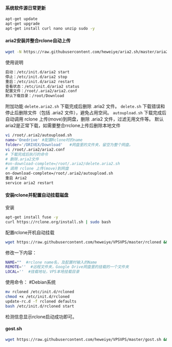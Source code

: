 #### 系统软件源日常更新
``` bash
apt-get update
apt-get upgrade
apt-get install curl nano unzip sudo -y
```

#### aria2安装并整合rclone自动上传
``` bash
wget -N https://raw.githubusercontent.com/heweiye/aria2.sh/master/aria2.sh && chmod +x aria2.sh && bash aria2.sh
```
使用说明
``` bash
启动：/etc/init.d/aria2 start
停止：/etc/init.d/aria2 stop
重启：/etc/init.d/aria2 restart
查看状态：/etc/init.d/aria2 status
配置文件：/root/.aria2/aria2.conf
默认下载目录：/root/Download
```
附加功能
`delete.aria2.sh` 下载完成后删除 .aria2 文件。
`delete.sh` 下载错误和停止后删除文件（包括 .aria2 文件），避免占用空间。
`autoupload.sh` 下载完成后自动调用 rclone 上传(move)到网盘，删除 .aria2 文件，过滤无用文件等。
默认aria2是正常下载，如需要整合rrclone上传后删除本地文件
``` bash
vi /root/.aria2/autoupload.sh
name='Onedrive' #配置Rclone时的name
folder='/DRIVEX/Download'   #网盘里的文件夹，留空为整个网盘。
vi /root/.aria2/aria2.conf
# 下载完成后执行的命令
# 删除.aria2文件
#on-download-complete=/root/.aria2/delete.aria2.sh
# 调用 rclone 上传(move)到网盘
on-download-complete=/root/.aria2/autoupload.sh
重启 Aria2
service aria2 restart
```
#### 安装rclone并配置自动挂载磁盘
安装
``` bash
apt-get install fuse -y
curl https://rclone.org/install.sh | sudo bash
```
配置rclone开机自动挂载
``` bash
wget https://raw.githubusercontent.com/heweiye/VPSVPS/master/rcloned && nano rcloned
```
修改一下内容：
``` bash
NAME=""  #rclone name名，及配置时输入的Name
REMOTE=''  #远程文件夹，Google Drive网盘里的挂载的一个文件夹
LOCAL=''  #挂载地址，VPS本地挂载目录
```
使用命令：
#Debian系统
``` bash
mv rcloned /etc/init.d/rcloned
chmod +x /etc/init.d/rcloned
update-rc.d -f rcloned defaults
bash /etc/init.d/rcloned start
```
检测信息显示rclone启动成功即可。
#### gost.sh
``` bash
wget https://raw.githubusercontent.com/heweiye/VPSVPS/master/gost.sh && chmod +x gost.sh && bash gost.sh
```
